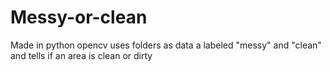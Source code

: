 # Messy-or-clean
Made in python opencv uses folders as data a labeled "messy" and "clean" and tells if an area is clean or dirty
